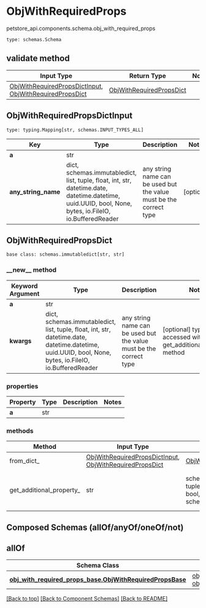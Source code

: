 # ObjWithRequiredProps
petstore_api.components.schema.obj_with_required_props
```
type: schemas.Schema
```

## validate method
Input Type | Return Type | Notes
------------ | ------------- | -------------
[ObjWithRequiredPropsDictInput](#objwithrequiredpropsdictinput), [ObjWithRequiredPropsDict](#objwithrequiredpropsdict) | [ObjWithRequiredPropsDict](#objwithrequiredpropsdict) |

## ObjWithRequiredPropsDictInput
```
type: typing.Mapping[str, schemas.INPUT_TYPES_ALL]
```
Key | Type |  Description | Notes
------------ | ------------- | ------------- | -------------
**a** | str |  |
**any_string_name** | dict, schemas.immutabledict, list, tuple, float, int, str, datetime.date, datetime.datetime, uuid.UUID, bool, None, bytes, io.FileIO, io.BufferedReader | any string name can be used but the value must be the correct type | [optional]

## ObjWithRequiredPropsDict
```
base class: schemas.immutabledict[str, str]

```
### &lowbar;&lowbar;new&lowbar;&lowbar; method
Keyword Argument | Type | Description | Notes
---------------- | ---- | ----------- | -----
**a** | str |  |
**kwargs** | dict, schemas.immutabledict, list, tuple, float, int, str, datetime.date, datetime.datetime, uuid.UUID, bool, None, bytes, io.FileIO, io.BufferedReader | any string name can be used but the value must be the correct type | [optional] typed value is accessed with the get_additional_property_ method

### properties
Property | Type | Description | Notes
-------- | ---- | ----------- | -----
**a** | str |  |

### methods
Method | Input Type | Return Type | Notes
------ | ---------- | ----------- | ------
from_dict_ | [ObjWithRequiredPropsDictInput](#objwithrequiredpropsdictinput), [ObjWithRequiredPropsDict](#objwithrequiredpropsdict) | [ObjWithRequiredPropsDict](#objwithrequiredpropsdict) | a constructor
get_additional_property_ | str | schemas.immutabledict, tuple, float, int, str, bytes, bool, None, FileIO, schemas.Unset | provides type safety for additional properties

## Composed Schemas (allOf/anyOf/oneOf/not)
## allOf
Schema Class | Input Type | Return Type
------------ | ---------- | -----------
[**obj_with_required_props_base.ObjWithRequiredPropsBase**](obj_with_required_props_base.md) | [obj_with_required_props_base.ObjWithRequiredPropsBaseDictInput](../../components/schema/obj_with_required_props_base.md#objwithrequiredpropsbasedictinput), [obj_with_required_props_base.ObjWithRequiredPropsBaseDict](../../components/schema/obj_with_required_props_base.md#objwithrequiredpropsbasedict) | [obj_with_required_props_base.ObjWithRequiredPropsBaseDict](../../components/schema/obj_with_required_props_base.md#objwithrequiredpropsbasedict)

[[Back to top]](#top) [[Back to Component Schemas]](../../../README.md#Component-Schemas) [[Back to README]](../../../README.md)
